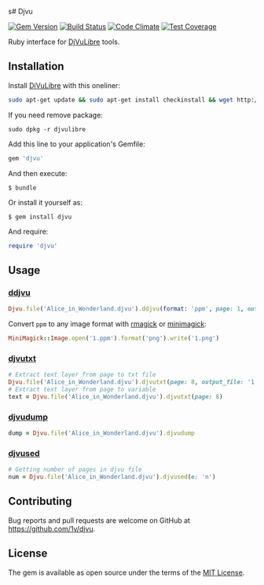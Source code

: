 s# Djvu

[![Gem Version](https://badge.fury.io/rb/djvu.svg)](https://rubygems.org/gems/djvu)
[![Build Status](https://travis-ci.org/1v/djvu.svg?branch=master)](https://travis-ci.org/1v/djvu)
[![Code Climate](https://codeclimate.com/github/1v/djvu/badges/gpa.svg)](https://codeclimate.com/github/1v/djvu)
[![Test Coverage](https://codeclimate.com/github/1v/djvu/badges/coverage.svg)](https://codeclimate.com/github/1v/djvu/coverage)

Ruby interface for [DjVuLibre](http://djvu.sourceforge.net/doc/index.html) tools.

## Installation

Install [DjVuLibre](http://djvu.sourceforge.net/index.html) with this oneliner:

```bash
sudo apt-get update && sudo apt-get install checkinstall && wget http://downloads.sourceforge.net/djvu/djvulibre-3.5.27.tar.gz && tar -xvzf djvulibre-3.5.27.tar.gz && rm djvulibre-3.5.27.tar.gz && cd djvulibre-3.5.27 && sudo ./configure && sudo make && sudo checkinstall && cd ../ && sudo rm -rf djvulibre-3.5.27
```

If you need remove package:

```
sudo dpkg -r djvulibre
```

Add this line to your application's Gemfile:

```ruby
gem 'djvu'
```

And then execute:

    $ bundle

Or install it yourself as:

    $ gem install djvu

And require:

```ruby
require 'djvu'
```

## Usage
### [ddjvu](http://djvu.sourceforge.net/doc/man/ddjvu.html)
```ruby
Djvu.file('Alice_in_Wonderland.djvu').ddjvu(format: 'ppm', page: 1, output_file: '1.ppm')
```
Convert `ppm` to any image format with [rmagick](https://github.com/rmagick/rmagick) or [minimagick](https://github.com/minimagick/minimagick):
```ruby
MiniMagick::Image.open('1.ppm').format('png').write('1.png')
```
### [djvutxt](http://djvu.sourceforge.net/doc/man/djvutxt.html)
```ruby
# Extract text layer from page to txt file
Djvu.file('Alice_in_Wonderland.djvu').djvutxt(page: 8, output_file: '1.txt')
# Extract text layer from page to variable
text = Djvu.file('Alice_in_Wonderland.djvu').djvutxt(page: 8)
```
### [djvudump](http://djvu.sourceforge.net/doc/man/djvudump.html)
```ruby
dump = Djvu.file('Alice_in_Wonderland.djvu').djvudump
```
### [djvused](http://djvu.sourceforge.net/doc/man/djvused.html)
```ruby
# Getting number of pages in djvu file
num = Djvu.file('Alice_in_Wonderland.djvu').djvused(e: 'n')
```

## Contributing

Bug reports and pull requests are welcome on GitHub at https://github.com/1v/djvu.


## License

The gem is available as open source under the terms of the [MIT License](http://opensource.org/licenses/MIT).

